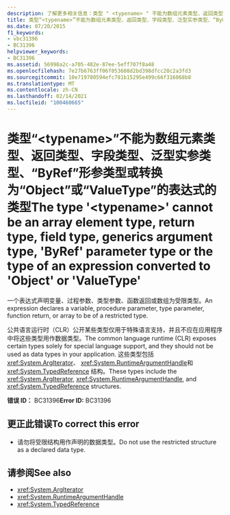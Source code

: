 ```yaml
---
description: 了解更多相关信息：类型 " <typename> " 不能为数组元素类型、返回类型、字段类型、泛型参数类型、"ByRef" 参数类型或转换为 "Object" 或 "ValueType" 的表达式的类型
title: 类型“<typename>”不能为数组元素类型、返回类型、字段类型、泛型实参类型、“ByRef”形参类型或转换为“Object”或“ValueType”的表达式的类型
ms.date: 07/20/2015
f1_keywords:
- vbc31396
- BC31396
helpviewer_keywords:
- BC31396
ms.assetid: 56998a2c-a705-482e-87ee-5eff707f8a48
ms.openlocfilehash: 7e27b6763ff06f053608d2bd398dfcc20c2a3fd3
ms.sourcegitcommit: 10e719780594efc781b15295e499c66f316068b8
ms.translationtype: MT
ms.contentlocale: zh-CN
ms.lasthandoff: 02/14/2021
ms.locfileid: "100460665"
---
```

# <a name="the-type-typename-cannot-be-an-array-element-type-return-type-field-type-generics-argument-type-byref-parameter-type-or-the-type-of-an-expression-converted-to-object-or-valuetype"></a><span data-ttu-id="48ff6-103">类型“\<typename>”不能为数组元素类型、返回类型、字段类型、泛型实参类型、“ByRef”形参类型或转换为“Object”或“ValueType”的表达式的类型</span><span class="sxs-lookup"><span data-stu-id="48ff6-103">The type '\<typename>' cannot be an array element type, return type, field type, generics argument type, 'ByRef' parameter type or the type of an expression converted to 'Object' or 'ValueType'</span></span>

<span data-ttu-id="48ff6-104">一个表达式声明变量、过程参数、类型参数、函数返回或数组为受限类型。</span><span class="sxs-lookup"><span data-stu-id="48ff6-104">An expression declares a variable, procedure parameter, type parameter, function return, or array to be of a restricted type.</span></span>  
  
 <span data-ttu-id="48ff6-105">公共语言运行时（CLR）公开某些类型仅用于特殊语言支持，并且不应在应用程序中将这些类型用作数据类型。</span><span class="sxs-lookup"><span data-stu-id="48ff6-105">The common language runtime (CLR) exposes certain types solely for special language support, and they should not be used as data types in your application.</span></span> <span data-ttu-id="48ff6-106">这些类型包括 <xref:System.ArgIterator>、 <xref:System.RuntimeArgumentHandle>和 <xref:System.TypedReference> 结构。</span><span class="sxs-lookup"><span data-stu-id="48ff6-106">These types include the <xref:System.ArgIterator>, <xref:System.RuntimeArgumentHandle>, and <xref:System.TypedReference> structures.</span></span>  
  
 <span data-ttu-id="48ff6-107">**错误 ID：** BC31396</span><span class="sxs-lookup"><span data-stu-id="48ff6-107">**Error ID:** BC31396</span></span>  
  
## <a name="to-correct-this-error"></a><span data-ttu-id="48ff6-108">更正此错误</span><span class="sxs-lookup"><span data-stu-id="48ff6-108">To correct this error</span></span>  
  
- <span data-ttu-id="48ff6-109">请勿将受限结构用作声明的数据类型。</span><span class="sxs-lookup"><span data-stu-id="48ff6-109">Do not use the restricted structure as a declared data type.</span></span>  
  
## <a name="see-also"></a><span data-ttu-id="48ff6-110">请参阅</span><span class="sxs-lookup"><span data-stu-id="48ff6-110">See also</span></span>

- <xref:System.ArgIterator>
- <xref:System.RuntimeArgumentHandle>
- <xref:System.TypedReference>
